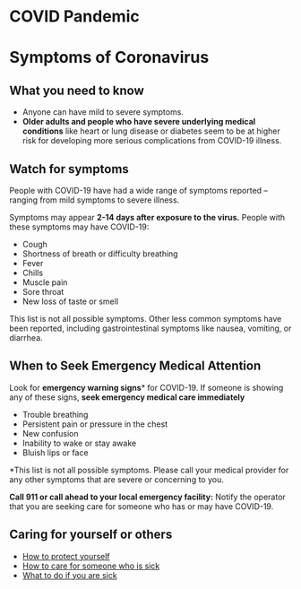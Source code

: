 # COVID Pandemic

# Symptoms of Coronavirus

## What you need to know
* Anyone can have mild to severe symptoms.
* **Older adults and people who have severe underlying medical conditions** like heart or lung disease or diabetes seem to be at higher risk for developing more serious complications from COVID-19 illness.

## Watch for symptoms
People with COVID-19 have had a wide range of symptoms reported – ranging from mild symptoms to severe illness.

Symptoms may appear **2-14 days after exposure to the virus.** People with these symptoms may have COVID-19:

* Cough
* Shortness of breath or difficulty breathing
* Fever
* Chills
* Muscle pain
* Sore throat
* New loss of taste or smell

This list is not all possible symptoms. Other less common symptoms have been reported, including gastrointestinal symptoms like nausea, vomiting, or diarrhea.

## When to Seek Emergency Medical Attention
Look for **emergency warning signs*** for COVID-19. If someone is showing any of these signs, **seek emergency medical care immediately**

* Trouble breathing
* Persistent pain or pressure in the chest
* New confusion
* Inability to wake or stay awake
* Bluish lips or face

*This list is not all possible symptoms. Please call your medical provider for any other symptoms that are severe or concerning to you.

**Call 911 or call ahead to your local emergency facility:** Notify the operator that you are seeking care for someone who has or may have COVID-19.

## Caring for yourself or others
* [How to protect yourself](https://www.cdc.gov/coronavirus/2019-ncov/prevent-getting-sick/prevention.html) 
* [How to care for someone who is sick](https://www.cdc.gov/coronavirus/2019-ncov/if-you-are-sick/care-for-someone.html)
* [What to do if you are sick](https://www.cdc.gov/coronavirus/2019-ncov/if-you-are-sick/steps-when-sick.html)